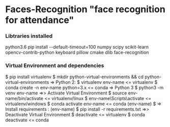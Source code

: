 # Faces-Recognition "face recognition for attendance"

### Libtraries installed
python3.6
pip install --default-timeout=100  numpy scipy scikit-learn opencv-contrib-python keyboard pillow cmake dlib face-recognition

### Virtual Environment and dependencies
$ pip install virtualenv
$ mkdir python-virtual-environments && cd python-virtual-environments
=> Python 2:
$ virtualenv env-name <= virtualenv
$ conda create -n env-name python=3.x <= conda
=> Python 3
$ python3 -m venv env-name
=>> Activate Virtual Environment
$ source env-name/bin/activate <= virtualenv/linux
$ env-name\Scripts\activate <= virtualenv/windows
$ conda activate env-name <= conda
(env-name) $
=> Install requirements :
(env-name) $ pip install -r requirements.txt
=>> Deactivate Virtual Environment
$ deactivate <= virtualenv
$ conda deactivate <= conda
